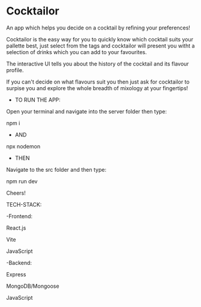 # Cocktailor
An app which helps you decide on a cocktail by refining your preferences!

Cocktailor is the easy way for you to quickly know which cocktail suits your pallette best, just select from the tags and cocktailor will present you witht a selection of drinks which you can add to your favourites.

The interactive UI tells you about the history of the cocktail and its flavour profile.

If you can't decide on what flavours suit you then just ask for cocktailor to surpise you and explore the whole breadth of mixology at your fingertips!

- TO RUN THE APP:

Open your terminal and navigate into the server folder then type:

npm i 

- AND

npx nodemon

- THEN

Navigate to the src folder and then type:

npm run dev

Cheers!

TECH-STACK:

-Frontend:

React.js

Vite

JavaScript

-Backend:

Express

MongoDB/Mongoose

JavaScript
